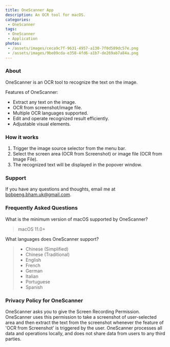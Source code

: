 ```yaml
---
title: OneScanner App
description: An OCR tool for macOS.
categories:
 - OneScanner
tags:
 - OneScanner
 - Application
photos:
 - /assets/images/ceca9c7f-9631-4957-a130-7f0d589dc57e.png
 - /assets/images/9be09cda-e358-4fd6-a1b7-de269ab7a84a.png
---
```


### About

OneScanner is an OCR tool to recognize the text on the image.

Features of OneScanner:

* Extract any text on the image.
* OCR from screenshot/image file.
* Multiple OCR languages supported.
* Edit and operate recognized result efficiently.
* Adjustable visual elements.

### How it works

1. Trigger the image source selector from the menu bar.
2. Select the screen area (OCR from Screenshot) or image file (OCR from Image File).
3. The recognized text will be displayed in the popover window.

### Support

If you have any questions and thoughts, email me at <bobpeng.bham.uk@gmail.com>.

### Frequently Asked Questions

What is the minimum version of macOS supported by OneScanner?

> macOS 11.0+

What languages does OneScanner support?

> - Chinese (Simplified)
> - Chinese (Traditional)
> - English
> - French
> - German
> - Italian
> - Portuguese
> - Spanish

### Privacy Policy for OneScanner

OneScanner asks you to give the Screen Recording Permission. OneScanner uses this permission to take a screenshot of user-selected area and then extract the text from the screenshot whenever the feature of 'OCR from Screenshot' is triggered by the user. OneScanner processes all data and operations locally, and does not share data from users to any third parties.